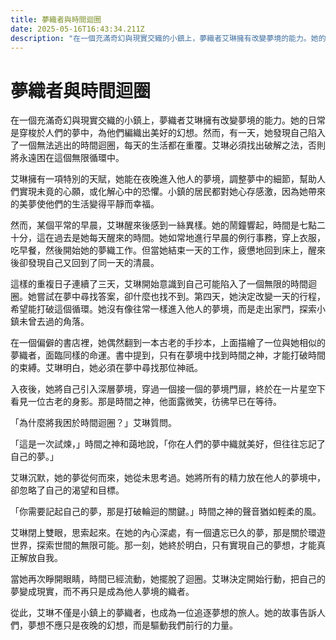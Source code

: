 ```yaml
---
title: 夢織者與時間迴圈
date: 2025-05-16T16:43:34.211Z
description: "在一個充滿奇幻與現實交織的小鎮上，夢織者艾琳擁有改變夢境的能力。她的日常是穿梭於人們的夢中，為他們編織出美好的幻想。然而，有一天，她發現自己陷入了一個無法逃出的時間迴圈，每天的生活都在重覆。艾琳必須找出破解之法，否則將永遠困在這個無限循環中。"
---
```


# 夢織者與時間迴圈

在一個充滿奇幻與現實交織的小鎮上，夢織者艾琳擁有改變夢境的能力。她的日常是穿梭於人們的夢中，為他們編織出美好的幻想。然而，有一天，她發現自己陷入了一個無法逃出的時間迴圈，每天的生活都在重覆。艾琳必須找出破解之法，否則將永遠困在這個無限循環中。

艾琳擁有一項特別的天賦，她能在夜晚進入他人的夢境，調整夢中的細節，幫助人們實現未竟的心願，或化解心中的恐懼。小鎮的居民都對她心存感激，因為她帶來的美夢使他們的生活變得平靜而幸福。

然而，某個平常的早晨，艾琳醒來後感到一絲異樣。她的鬧鐘響起，時間是七點二十分，這在過去是她每天醒來的時間。她如常地進行早晨的例行事務，穿上衣服，吃早餐，然後開始她的夢織工作。但當她結束一天的工作，疲憊地回到床上，醒來後卻發現自己又回到了同一天的清晨。

這樣的重複日子連續了三天，艾琳開始意識到自己可能陷入了一個無限的時間迴圈。她嘗試在夢中尋找答案，卻什麼也找不到。第四天，她決定改變一天的行程，希望能打破這個循環。她沒有像往常一樣進入他人的夢境，而是走出家門，探索小鎮未曾去過的角落。

在一個偏僻的書店裡，她偶然翻到一本古老的手抄本，上面描繪了一位與她相似的夢織者，面臨同樣的命運。書中提到，只有在夢境中找到時間之神，才能打破時間的束縛。艾琳明白，她必須在夢中尋找那位神祇。

入夜後，她將自己引入深層夢境，穿過一個接一個的夢境門扉，終於在一片星空下看見一位古老的身影。那是時間之神，他面露微笑，彷彿早已在等待。

「為什麼將我困於時間迴圈？」艾琳質問。

「這是一次試煉，」時間之神和藹地說，「你在人們的夢中織就美好，但往往忘記了自己的夢。」

艾琳沉默，她的夢從何而來，她從未思考過。她將所有的精力放在他人的夢境中，卻忽略了自己的渴望和目標。

「你需要記起自己的夢，那是打破輪迴的關鍵。」時間之神的聲音猶如輕柔的風。

艾琳閉上雙眼，思索起來。在她的內心深處，有一個遺忘已久的夢，那是關於環遊世界，探索世間的無限可能。那一刻，她終於明白，只有實現自己的夢想，才能真正解放自我。

當她再次睜開眼睛，時間已經流動，她擺脫了迴圈。艾琳決定開始行動，把自己的夢變成現實，而不再只是成為他人夢境的織者。

從此，艾琳不僅是小鎮上的夢織者，也成為一位追逐夢想的旅人。她的故事告訴人們，夢想不應只是夜晚的幻想，而是驅動我們前行的力量。